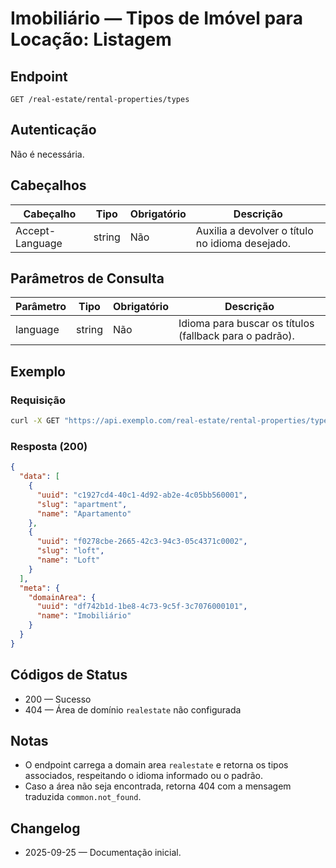 # Imobiliário — Tipos de Imóvel para Locação: Listagem

## Endpoint

```
GET /real-estate/rental-properties/types
```

## Autenticação

Não é necessária.

## Cabeçalhos

| Cabeçalho       | Tipo   | Obrigatório | Descrição |
| --------------- | ------ | ----------- | --------- |
| Accept-Language | string | Não         | Auxilia a devolver o título no idioma desejado. |

## Parâmetros de Consulta

| Parâmetro | Tipo   | Obrigatório | Descrição |
| --------- | ------ | ----------- | --------- |
| language  | string | Não         | Idioma para buscar os títulos (fallback para o padrão). |

## Exemplo

### Requisição

```bash
curl -X GET "https://api.exemplo.com/real-estate/rental-properties/types?language=pt-BR"
```

### Resposta (200)

```json
{
  "data": [
    {
      "uuid": "c1927cd4-40c1-4d92-ab2e-4c05bb560001",
      "slug": "apartment",
      "name": "Apartamento"
    },
    {
      "uuid": "f0278cbe-2665-42c3-94c3-05c4371c0002",
      "slug": "loft",
      "name": "Loft"
    }
  ],
  "meta": {
    "domainArea": {
      "uuid": "df742b1d-1be8-4c73-9c5f-3c7076000101",
      "name": "Imobiliário"
    }
  }
}
```

## Códigos de Status

- 200 — Sucesso
- 404 — Área de domínio `realestate` não configurada

## Notas

- O endpoint carrega a domain area `realestate` e retorna os tipos associados, respeitando o idioma informado ou o padrão.
- Caso a área não seja encontrada, retorna 404 com a mensagem traduzida `common.not_found`.

## Changelog

- 2025-09-25 — Documentação inicial.
